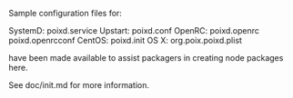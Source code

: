 Sample configuration files for:

SystemD: poixd.service
Upstart: poixd.conf
OpenRC:  poixd.openrc
         poixd.openrcconf
CentOS:  poixd.init
OS X:    org.poix.poixd.plist

have been made available to assist packagers in creating node packages here.

See doc/init.md for more information.
